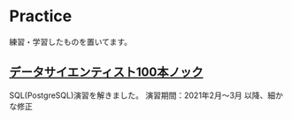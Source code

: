 # Practice
練習・学習したものを置いてます。

## [データサイエンティスト100本ノック](https://github.com/The-Japan-DataScientist-Society/100knocks-preprocess)
SQL(PostgreSQL)演習を解きました。
演習期間：2021年2月〜3月 以降、細かな修正 
